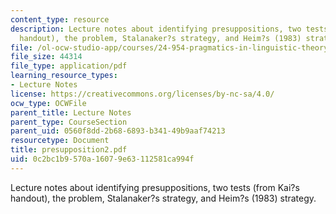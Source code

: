 ```yaml
---
content_type: resource
description: Lecture notes about identifying presuppositions, two tests (from Kai?s
  handout), the problem, Stalanaker?s strategy, and Heim?s (1983) strategy.
file: /ol-ocw-studio-app/courses/24-954-pragmatics-in-linguistic-theory-fall-2006/0c2bc1b9570a16079e63112581ca994f_presupposition2.pdf
file_size: 44314
file_type: application/pdf
learning_resource_types:
- Lecture Notes
license: https://creativecommons.org/licenses/by-nc-sa/4.0/
ocw_type: OCWFile
parent_title: Lecture Notes
parent_type: CourseSection
parent_uid: 0560f8dd-2b68-6893-b341-49b9aaf74213
resourcetype: Document
title: presupposition2.pdf
uid: 0c2bc1b9-570a-1607-9e63-112581ca994f
---
```

Lecture notes about identifying presuppositions, two tests (from Kai?s handout), the problem, Stalanaker?s strategy, and Heim?s (1983) strategy.